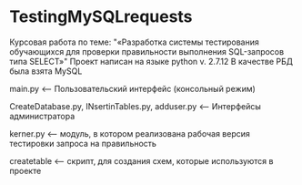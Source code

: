 # TestingMySQLrequests

Курсовая работа по теме: "«Разработка системы тестирования обучающихся для проверки правильности выполнения SQL-запросов типа SELECT»"
Проект написан на языке python v. 2.7.12 
В качестве РБД была взята MySQL 

main.py    <-- Пользовательский интерфейс (консольный режим)

CreateDatabase.py, INsertinTables.py, adduser.py <-- Интерфейсы администратора

kerner.py <-- модуль, в котором реализована рабочая версия тестировки запроса на правильность 

createtable <-- скрипт, для создания схем, которые используются в проекте

